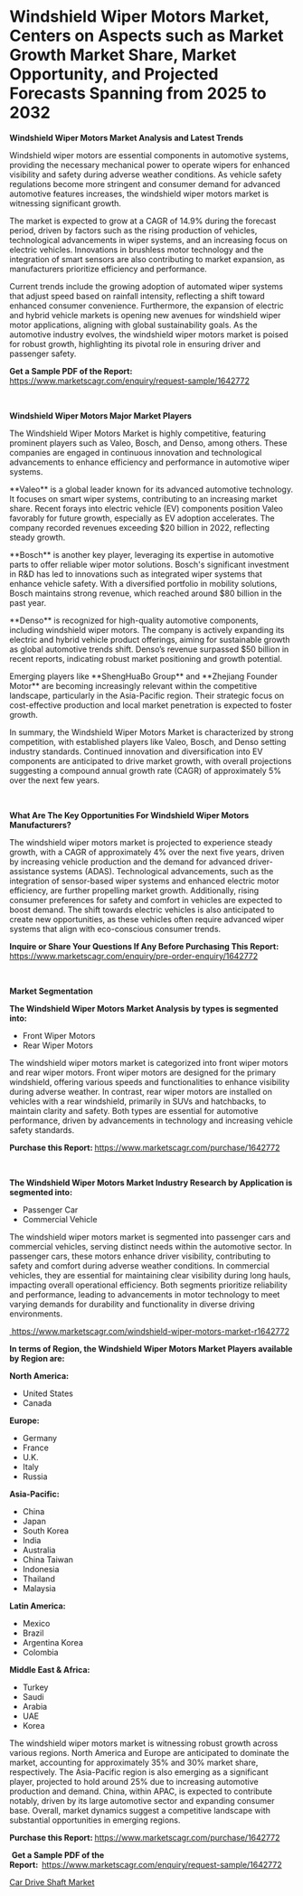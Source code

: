 <p><h1>Windshield Wiper Motors Market, Centers on Aspects such as Market Growth Market Share, Market Opportunity, and Projected Forecasts Spanning from 2025 to 2032</h1></p><p><strong>Windshield Wiper Motors Market Analysis and Latest Trends</strong></p>
<p><p>Windshield wiper motors are essential components in automotive systems, providing the necessary mechanical power to operate wipers for enhanced visibility and safety during adverse weather conditions. As vehicle safety regulations become more stringent and consumer demand for advanced automotive features increases, the windshield wiper motors market is witnessing significant growth.</p><p>The market is expected to grow at a CAGR of 14.9% during the forecast period, driven by factors such as the rising production of vehicles, technological advancements in wiper systems, and an increasing focus on electric vehicles. Innovations in brushless motor technology and the integration of smart sensors are also contributing to market expansion, as manufacturers prioritize efficiency and performance.</p><p>Current trends include the growing adoption of automated wiper systems that adjust speed based on rainfall intensity, reflecting a shift toward enhanced consumer convenience. Furthermore, the expansion of electric and hybrid vehicle markets is opening new avenues for windshield wiper motor applications, aligning with global sustainability goals. As the automotive industry evolves, the windshield wiper motors market is poised for robust growth, highlighting its pivotal role in ensuring driver and passenger safety.</p></p>
<p><strong>Get a Sample PDF of the Report:&nbsp;</strong> <a href="https://www.marketscagr.com/enquiry/request-sample/1642772?utm_campaign=2822&utm_medium=2&utm_source=Github&utm_content=ia&utm_term=30032025&utm_id=windshield-wiper-motors">https://www.marketscagr.com/enquiry/request-sample/1642772</a></p>
<p>&nbsp;</p>
<p><strong>Windshield Wiper Motors Major Market Players</strong></p>
<p><p>The Windshield Wiper Motors Market is highly competitive, featuring prominent players such as Valeo, Bosch, and Denso, among others. These companies are engaged in continuous innovation and technological advancements to enhance efficiency and performance in automotive wiper systems.</p><p>**Valeo** is a global leader known for its advanced automotive technology. It focuses on smart wiper systems, contributing to an increasing market share. Recent forays into electric vehicle (EV) components position Valeo favorably for future growth, especially as EV adoption accelerates. The company recorded revenues exceeding $20 billion in 2022, reflecting steady growth.</p><p>**Bosch** is another key player, leveraging its expertise in automotive parts to offer reliable wiper motor solutions. Bosch's significant investment in R&D has led to innovations such as integrated wiper systems that enhance vehicle safety. With a diversified portfolio in mobility solutions, Bosch maintains strong revenue, which reached around $80 billion in the past year.</p><p>**Denso** is recognized for high-quality automotive components, including windshield wiper motors. The company is actively expanding its electric and hybrid vehicle product offerings, aiming for sustainable growth as global automotive trends shift. Denso’s revenue surpassed $50 billion in recent reports, indicating robust market positioning and growth potential.</p><p>Emerging players like **ShengHuaBo Group** and **Zhejiang Founder Motor** are becoming increasingly relevant within the competitive landscape, particularly in the Asia-Pacific region. Their strategic focus on cost-effective production and local market penetration is expected to foster growth.</p><p>In summary, the Windshield Wiper Motors Market is characterized by strong competition, with established players like Valeo, Bosch, and Denso setting industry standards. Continued innovation and diversification into EV components are anticipated to drive market growth, with overall projections suggesting a compound annual growth rate (CAGR) of approximately 5% over the next few years.</p></p>
<p>&nbsp;</p>
<p><strong>What Are The Key Opportunities For Windshield Wiper Motors Manufacturers?</strong></p>
<p><p>The windshield wiper motors market is projected to experience steady growth, with a CAGR of approximately 4% over the next five years, driven by increasing vehicle production and the demand for advanced driver-assistance systems (ADAS). Technological advancements, such as the integration of sensor-based wiper systems and enhanced electric motor efficiency, are further propelling market growth. Additionally, rising consumer preferences for safety and comfort in vehicles are expected to boost demand. The shift towards electric vehicles is also anticipated to create new opportunities, as these vehicles often require advanced wiper systems that align with eco-conscious consumer trends.</p></p>
<p><strong>Inquire or Share Your Questions If Any Before Purchasing This Report:</strong> <a href="https://www.marketscagr.com/enquiry/pre-order-enquiry/1642772?utm_campaign=2822&utm_medium=2&utm_source=Github&utm_content=ia&utm_term=30032025&utm_id=windshield-wiper-motors">https://www.marketscagr.com/enquiry/pre-order-enquiry/1642772</a></p>
<p>&nbsp;</p>
<p><strong>Market Segmentation</strong></p>
<p><strong>The Windshield Wiper Motors Market Analysis by types is segmented into:</strong></p>
<p><ul><li>Front Wiper Motors</li><li>Rear Wiper Motors</li></ul></p>
<p><p>The windshield wiper motors market is categorized into front wiper motors and rear wiper motors. Front wiper motors are designed for the primary windshield, offering various speeds and functionalities to enhance visibility during adverse weather. In contrast, rear wiper motors are installed on vehicles with a rear windshield, primarily in SUVs and hatchbacks, to maintain clarity and safety. Both types are essential for automotive performance, driven by advancements in technology and increasing vehicle safety standards.</p></p>
<p><strong>Purchase this Report:&nbsp;</strong><a href="https://www.marketscagr.com/purchase/1642772?utm_campaign=2822&utm_medium=2&utm_source=Github&utm_content=ia&utm_term=30032025&utm_id=windshield-wiper-motors">https://www.marketscagr.com/purchase/1642772</a></p>
<p>&nbsp;</p>
<p><strong>The Windshield Wiper Motors Market Industry Research by Application is segmented into:</strong></p>
<p><ul><li>Passenger Car</li><li>Commercial Vehicle</li></ul></p>
<p><p>The windshield wiper motors market is segmented into passenger cars and commercial vehicles, serving distinct needs within the automotive sector. In passenger cars, these motors enhance driver visibility, contributing to safety and comfort during adverse weather conditions. In commercial vehicles, they are essential for maintaining clear visibility during long hauls, impacting overall operational efficiency. Both segments prioritize reliability and performance, leading to advancements in motor technology to meet varying demands for durability and functionality in diverse driving environments.</p></p>
<p><a href="https://www.marketscagr.com/windshield-wiper-motors-market-r1642772?utm_campaign=2822&utm_medium=2&utm_source=Github&utm_content=ia&utm_term=30032025&utm_id=windshield-wiper-motors">&nbsp;https://www.marketscagr.com/windshield-wiper-motors-market-r1642772</a></p>
<p><strong>In terms of Region, the Windshield Wiper Motors Market Players available by Region are:</strong></p>
<p>
    <p> <strong> North America: </strong>
        <ul>
            <li>United States</li>
            <li>Canada</li>
        </ul>
        </p> 
    <p> <strong> Europe: </strong>
        <ul>
            <li>Germany</li>
            <li>France</li>
            <li>U.K.</li>
            <li>Italy</li>
            <li>Russia</li>
        </ul>
        </p> 
    <p> <strong> Asia-Pacific: </strong>
        <ul>
            <li>China</li>
            <li>Japan</li>
            <li>South Korea</li>
            <li>India</li>
            <li>Australia</li>
            <li>China Taiwan</li>
            <li>Indonesia</li>
            <li>Thailand</li>
            <li>Malaysia</li>
        </ul>
        </p> 
    <p> <strong> Latin America: </strong>
        <ul>
            <li>Mexico</li>
            <li>Brazil</li>
            <li>Argentina Korea</li>
            <li>Colombia</li>
        </ul>
        </p> 
    <p> <strong> Middle East & Africa: </strong>
        <ul>
            <li>Turkey</li>
            <li>Saudi</li>
            <li>Arabia</li>
            <li>UAE</li>
            <li>Korea</li>
        </ul>
    </p>
    </p>
<p><p>The windshield wiper motors market is witnessing robust growth across various regions. North America and Europe are anticipated to dominate the market, accounting for approximately 35% and 30% market share, respectively. The Asia-Pacific region is also emerging as a significant player, projected to hold around 25% due to increasing automotive production and demand. China, within APAC, is expected to contribute notably, driven by its large automotive sector and expanding consumer base. Overall, market dynamics suggest a competitive landscape with substantial opportunities in emerging regions.</p></p>
<p><strong>Purchase this Report: </strong><a href="https://www.marketscagr.com/purchase/1642772?utm_campaign=2822&utm_medium=2&utm_source=Github&utm_content=ia&utm_term=30032025&utm_id=windshield-wiper-motors">https://www.marketscagr.com/purchase/1642772</a></p>
<p>&nbsp;<strong>Get a Sample PDF of the Report:&nbsp;&nbsp;</strong><a href="https://www.marketscagr.com/enquiry/request-sample/1642772?utm_campaign=2822&utm_medium=2&utm_source=Github&utm_content=ia&utm_term=30032025&utm_id=windshield-wiper-motors">https://www.marketscagr.com/enquiry/request-sample/1642772</a></p>
<p><strong></strong></p>
<p><p><a href="https://github.com/hunanuzmez/Market-Research-Report-List-1/blob/main/car-drive-shaft-market.md?utm_campaign=2822&utm_medium=2&utm_source=Github&utm_content=ia&utm_term=30032025&utm_id=windshield-wiper-motors">Car Drive Shaft Market</a></p></p>